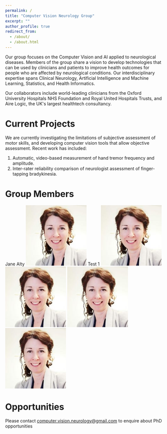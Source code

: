 ```yaml
---
permalink: /
title: "Computer Vision Neurology Group"
excerpt: ""
author_profile: true
redirect_from: 
  - /about/
  - /about.html
---
```

Our group focuses on the Computer Vision and AI applied to neurological diseases. Members of the group share a vision to develop technologies
that can be used by clinicians and patients to improve health outcomes for people who are affected by neurological conditions. Our interdisciplinary
expertise spans Clinical Neurology, Artificial Intelligence and Machine Learning, Statistics, and Health Informatics.

Our collaborators include world-leading clinicians from the Oxford University Hospitals NHS Foundation and Royal United Hospitals Trusts, and Aire Logic,
the UK's largest healthtech consultancy.

Current Projects
======
We are currently investigating the limitations of subjective assessment of motor skills, 
and developing computer vision tools that allow objective assessment. Recent work has
included:

1. Automatic, video-based measurement of hand tremor frequency and amplitude.
2. Inter-rater reliability comparison of neurologist assessment of finger-tapping bradykinesia.

Group Members
======
Jane Alty
![image of Jane Alty](/images/alty.jpg)
Test 1
![image of Hui Fang](/images/alty.jpg)
![image of Samuel Relton](/images/alty.jpg)
![image of Stefan Williams](/images/alty.jpg)
![image of David Wong](/images/alty.jpg)

Opportunities
======
Please contact <computer.vision.neurology@gmail.com> to enquire about PhD opportunities